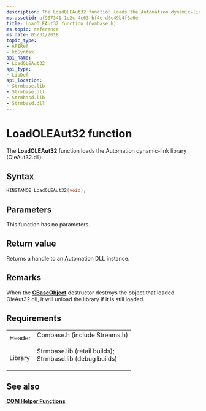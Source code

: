 ```yaml
---
description: The LoadOLEAut32 function loads the Automation dynamic-link library (OleAut32.dll).
ms.assetid: af907341-1e2c-4c63-bf4e-d6c49b4f6a6e
title: LoadOLEAut32 function (Combase.h)
ms.topic: reference
ms.date: 05/31/2018
topic_type: 
- APIRef
- kbSyntax
api_name: 
- LoadOLEAut32
api_type: 
- LibDef
api_location: 
- Strmbase.lib
- Strmbase.dll
- Strmbasd.lib
- Strmbasd.dll
---
```


# LoadOLEAut32 function

The **LoadOLEAut32** function loads the Automation dynamic-link library (OleAut32.dll).

## Syntax


```C++
HINSTANCE LoadOLEAut32(void);
```



## Parameters

This function has no parameters.

## Return value

Returns a handle to an Automation DLL instance.

## Remarks

When the [**CBaseObject**](cbaseobject.md) destructor destroys the object that loaded OleAut32.dll, it will unload the library if it is still loaded.

## Requirements



|                    |                                                                                                                                                                                            |
|--------------------|--------------------------------------------------------------------------------------------------------------------------------------------------------------------------------------------|
| Header<br/>  | <dl> <dt>Combase.h (include Streams.h)</dt> </dl>                                                                                   |
| Library<br/> | <dl> <dt>Strmbase.lib (retail builds); </dt> <dt>Strmbasd.lib (debug builds)</dt> </dl> |



## See also

<dl> <dt>

[**COM Helper Functions**](com-helper-functions.md)
</dt> </dl>

 

 




